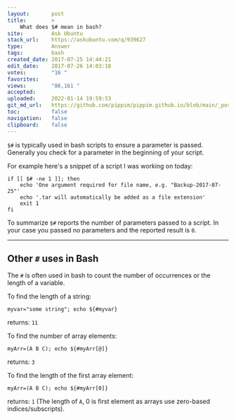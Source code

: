 ```yaml
---
layout:       post
title:        >
    What does $# mean in bash?
site:         Ask Ubuntu
stack_url:    https://askubuntu.com/q/939627
type:         Answer
tags:         bash
created_date: 2017-07-25 14:44:21
edit_date:    2017-07-26 14:03:18
votes:        "16 "
favorites:    
views:        "86,161 "
accepted:     
uploaded:     2022-01-14 19:59:53
git_md_url:   https://github.com/pippim/pippim.github.io/blob/main/_posts/2017/2017-07-25-What-does-^^-mean-in-bash^.md
toc:          false
navigation:   false
clipboard:    false
---
```


`$#` is typically used in bash scripts to ensure a parameter is passed. Generally you check for a parameter in the beginning of your script.

For example here's a snippet of a script I was working on today:

``` 
if [[ $# -ne 1 ]]; then
    echo 'One argument required for file name, e.g. "Backup-2017-07-25"'
    echo '.tar will automatically be added as a file extension'
    exit 1
fi

```

To summarize `$#` reports the number of parameters passed to a script. In your case you passed no parameters and the reported result is `0`.


----------

## Other `#` uses in Bash

The `#` is often used in bash to count the number of occurrences or the length of a variable.

To find the length of a string:

``` 
myvar="some string"; echo ${#myvar}

```

returns: `11`

To find the number of array elements:

``` 
myArr=(A B C); echo ${#myArr[@]}

```

returns: `3`

To find the length of the first array element:

``` 
myArr=(A B C); echo ${#myArr[0]}

```

returns: `1` (The length of `A`, 0 is first element as arrays use zero-based indices/subscripts).
